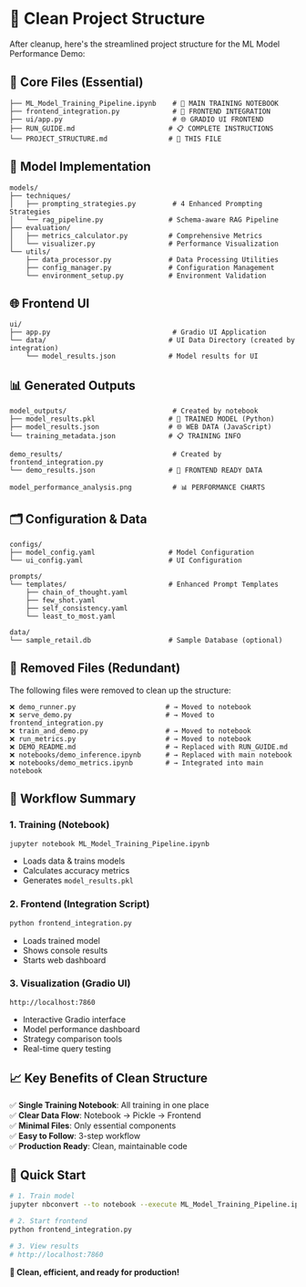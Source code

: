 # 📁 Clean Project Structure

After cleanup, here's the streamlined project structure for the ML Model Performance Demo:

## 🎯 Core Files (Essential)

```
├── ML_Model_Training_Pipeline.ipynb    # 🎯 MAIN TRAINING NOTEBOOK
├── frontend_integration.py             # 🔗 FRONTEND INTEGRATION
├── ui/app.py                           # 🌐 GRADIO UI FRONTEND
├── RUN_GUIDE.md                       # 📋 COMPLETE INSTRUCTIONS
└── PROJECT_STRUCTURE.md               # 📁 THIS FILE
```

## 🧠 Model Implementation

```
models/
├── techniques/
│   ├── prompting_strategies.py         # 4 Enhanced Prompting Strategies
│   └── rag_pipeline.py                # Schema-aware RAG Pipeline
├── evaluation/
│   ├── metrics_calculator.py          # Comprehensive Metrics
│   └── visualizer.py                  # Performance Visualization
└── utils/
    ├── data_processor.py              # Data Processing Utilities
    ├── config_manager.py              # Configuration Management
    └── environment_setup.py           # Environment Validation
```

## 🌐 Frontend UI

```
ui/
├── app.py                              # Gradio UI Application
└── data/                              # UI Data Directory (created by integration)
    └── model_results.json             # Model results for UI
```

## 📊 Generated Outputs

```
model_outputs/                          # Created by notebook
├── model_results.pkl                  # 💾 TRAINED MODEL (Python)
├── model_results.json                 # 🌐 WEB DATA (JavaScript)
└── training_metadata.json             # 📋 TRAINING INFO

demo_results/                           # Created by frontend_integration.py
└── demo_results.json                  # 🎨 FRONTEND READY DATA

model_performance_analysis.png          # 📊 PERFORMANCE CHARTS
```

## 🗂️ Configuration & Data

```
configs/
├── model_config.yaml                  # Model Configuration
└── ui_config.yaml                     # UI Configuration

prompts/
└── templates/                         # Enhanced Prompt Templates
    ├── chain_of_thought.yaml
    ├── few_shot.yaml
    ├── self_consistency.yaml
    └── least_to_most.yaml

data/
└── sample_retail.db                   # Sample Database (optional)
```

## 🚫 Removed Files (Redundant)

The following files were removed to clean up the structure:

```
❌ demo_runner.py                      # → Moved to notebook
❌ serve_demo.py                       # → Moved to frontend_integration.py
❌ train_and_demo.py                   # → Moved to notebook
❌ run_metrics.py                      # → Moved to notebook
❌ DEMO_README.md                      # → Replaced with RUN_GUIDE.md
❌ notebooks/demo_inference.ipynb      # → Replaced with main notebook
❌ notebooks/demo_metrics.ipynb        # → Integrated into main notebook
```

## 🎯 Workflow Summary

### **1. Training** (Notebook)
```bash
jupyter notebook ML_Model_Training_Pipeline.ipynb
```
- Loads data & trains models
- Calculates accuracy metrics  
- Generates `model_results.pkl`

### **2. Frontend** (Integration Script)
```bash
python frontend_integration.py
```
- Loads trained model
- Shows console results
- Starts web dashboard

### **3. Visualization** (Gradio UI)
```
http://localhost:7860
```
- Interactive Gradio interface
- Model performance dashboard
- Strategy comparison tools
- Real-time query testing

## 📈 Key Benefits of Clean Structure

✅ **Single Training Notebook**: All training in one place  
✅ **Clear Data Flow**: Notebook → Pickle → Frontend  
✅ **Minimal Files**: Only essential components  
✅ **Easy to Follow**: 3-step workflow  
✅ **Production Ready**: Clean, maintainable code  

## 🚀 Quick Start

```bash
# 1. Train model
jupyter nbconvert --to notebook --execute ML_Model_Training_Pipeline.ipynb

# 2. Start frontend  
python frontend_integration.py

# 3. View results
# http://localhost:7860
```

**🎉 Clean, efficient, and ready for production!**